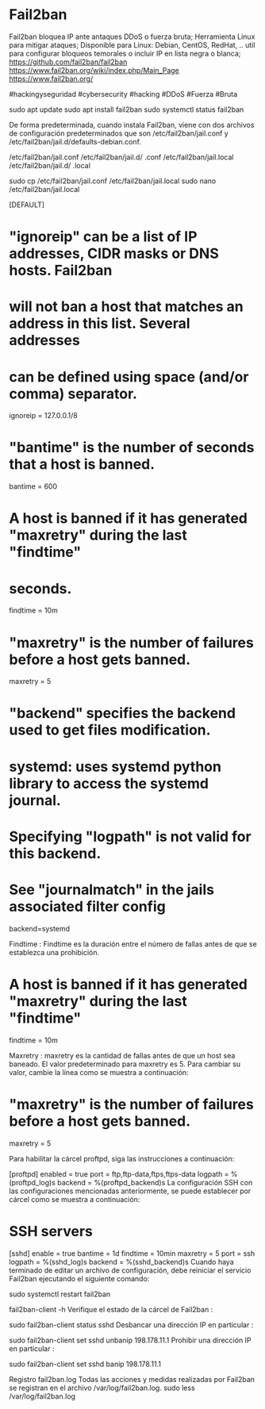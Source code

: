 # Fail2ban

Fail2ban bloquea IP ante antaques DDoS o fuerza bruta; Herramienta Linux para mitigar ataques;
Disponible para Linux: Debian, CentOS, RedHat, .. util para configurar bloqueos temorales o incluir IP en lista negra o blanca;
https://github.com/fail2ban/fail2ban
https://www.fail2ban.org/wiki/index.php/Main_Page
https://www.fail2ban.org/

#hackingyseguridad #cybersecurity #hacking #DDoS #Fuerza #Bruta 

sudo apt update
sudo apt install fail2ban
sudo systemctl status fail2ban

De forma predeterminada, cuando instala Fail2ban, viene con dos archivos de configuración predeterminados que son /etc/fail2ban/jail.conf y  /etc/fail2ban/jail.d/defaults-debian.conf.

/etc/fail2ban/jail.conf
/etc/fail2ban/jail.d/ .conf
/etc/fail2ban/jail.local
/etc/fail2ban/jail.d/ .local

sudo cp /etc/fail2ban/jail.conf /etc/fail2ban/jail.local
sudo nano /etc/fail2ban/jail.local

[DEFAULT]
# "ignoreip" can be a list of IP addresses, CIDR masks or DNS hosts. Fail2ban
# will not ban a host that matches an address in this list. Several addresses
# can be defined using space (and/or comma) separator.
ignoreip = 127.0.0.1/8
# "bantime" is the number of seconds that a host is banned.
bantime = 600
# A host is banned if it has generated "maxretry" during the last "findtime"
# seconds.
findtime = 10m
# "maxretry" is the number of failures before a host gets banned.
maxretry = 5
# "backend" specifies the backend used to get files modification.
# systemd: uses systemd python library to access the systemd journal.
# Specifying "logpath" is not valid for this backend.
# See "journalmatch" in the jails associated filter config
backend=systemd


Findtime : Findtime es la duración entre el número de fallas antes de que se establezca una prohibición.

# A host is banned if it has generated "maxretry" during the last "findtime"
findtime = 10m

Maxretry :   maxretry es la cantidad de fallas antes de que un host sea baneado. El valor predeterminado para  maxretry es  5. Para cambiar su valor, cambie la línea como se muestra a continuación:

# "maxretry" is the number of failures before a host gets banned.
maxretry = 5

Para habilitar la cárcel proftpd, siga las instrucciones a continuación:

[proftpd]
enabled  = true
port     = ftp,ftp-data,ftps,ftps-data
logpath  = %(proftpd_log)s
backend  = %(proftpd_backend)s
La configuración SSH con las configuraciones mencionadas anteriormente, se puede establecer por cárcel como se muestra a continuación:

# SSH servers
[sshd]
enable  = true
bantime = 1d
findtime = 10min
maxretry = 5
port    = ssh
logpath = %(sshd_log)s
backend = %(sshd_backend)s
Cuando haya terminado de editar un archivo de configuración, debe reiniciar el servicio Fail2ban ejecutando el siguiente comando:

sudo systemctl restart fail2ban

fail2ban-client -h
Verifique el estado de la cárcel de Fail2ban :

sudo fail2ban-client status sshd
Desbancar una dirección IP en particular :

sudo fail2ban-client set sshd unbanip 198.178.11.1
Prohibir una dirección IP en particular :

sudo fail2ban-client set sshd banip 198.178.11.1

Registro fail2ban.log
Todas las acciones y medidas realizadas por Fail2ban se registran en el archivo /var/log/fail2ban.log.
sudo less /var/log/fail2ban.log
